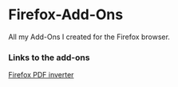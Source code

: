 # Firefox-Add-Ons
All my Add-Ons I created for the Firefox browser.

### Links to the add-ons
[Firefox PDF inverter](https://addons.mozilla.org/en-US/firefox/addon/pdf-inverter-night-mode/?src=search)
